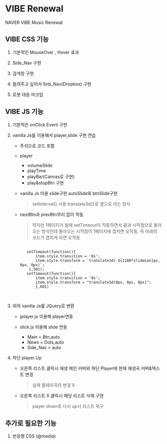 # VIBE Renewal 

NAVER VIBE Music Renewal

## VIBE CSS 기능

1. 기본적인 MouseOver , Hover 효과

2. Side_Nav 구현 

3. 검색창 구현

4. 들려주고 싶어서 Snb_Nav(Dropbox) 구현

5. 로봇 대응 마크업

## VIBE JS 기능

1. 기본적은 onClick Event 구현 

2. vanilla Js를 이용해서 player,slide 구현 연습 

   * 주석으로 코드 포함 

   * player
        * volumeSlide
        * playTime
        * playBar(Canvas로 구현)
        * play&stopBtn 구현

   * vanilla Js 이용 slide구현 autoSlide와 btnSlide구현 
        > setInterval() 사용 translate3d으로 옆으로 미는 방식
   * nextBtn과 prevBtn무리 없이 작동
        > 하지만 1페이지가 될때 setTimeout이 작동하면서 끝과 시작점으로 돌아오는 방식인데
   돌아오는 시작점이 1페이지에 겹치면 오작동, 즉 아래의 코드가 겹치게 되면 오작동
       <pre>
       <code>
        setTimeout(function(){
            item.style.transition = '0s';
            item.style.transform = `translate3d(-${1180*slideLen}px, 0px, 0px)`;
         },501);
        setTimeout(function(){
            item.style.transition = '0s';
            item.style.transform = "translate3d(0px, 0px, 0px)";
            },601)
        </code>
        </pre>

3. 위의 vanilla Js를 JQuery로 변환
   * jplayer.js 이용해 player연동
   
   * slick.js 이용해 slide 연동 
        * Main = Btn,auto
        * News = Dots,auto
        * Side_Nav = auto


4. 하단 player Up
   
    * 오른쪽 리스트 클릭시 재생 메인 커버와 
      하단 Player에 현재 재생곡 커버&텍스트 변경
        >실제 플레이곡의 변경 X

    * 오른쪽 리스트 X 클릭시 해당 리스트 삭제 구현
        >player down후 다시 up시 리스트 복구


## 추가로 필요한 기능

1. 반응형 CSS (@media)         